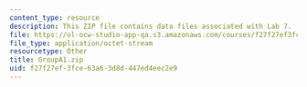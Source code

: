 ```yaml
---
content_type: resource
description: This ZIP file contains data files associated with Lab 7.
file: https://ol-ocw-studio-app-qa.s3.amazonaws.com/courses/f27f27ef3fce63a63d8d447ed4eec2e9_groupA1.zip
file_type: application/octet-stream
resourcetype: Other
title: GroupA1.zip
uid: f27f27ef-3fce-63a6-3d8d-447ed4eec2e9
---
```

